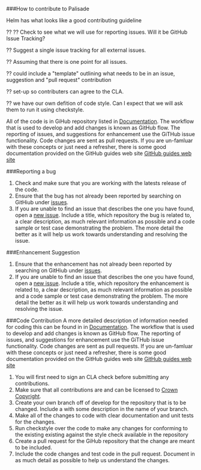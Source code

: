 
<!---
Copyright 2020 Crown Copyright

Licensed under the Apache License, Version 2.0 (the "License");
you may not use this file except in compliance with the License.
You may obtain a copy of the License at

  http://www.apache.org/licenses/LICENSE-2.0

Unless required by applicable law or agreed to in writing, software
distributed under the License is distributed on an "AS IS" BASIS,
WITHOUT WARRANTIES OR CONDITIONS OF ANY KIND, either express or implied.
See the License for the specific language governing permissions and
limitations under the License.
--->

###How to contribute to Palisade

Helm has what looks like a good contributing guideline


?? 
?? Check to see what we will use for reporting issues.  Will it be GitHub Issue Tracking?

?? Suggest a single issue tracking for all external issues.

?? Assuming that there is one point for all issues.

?? could include a "template" outlining what needs to be in an issue, suggestion and "pull request" contribution

?? set-up so contributers can agree to the CLA.

?? we have our own defition of code style.  Can I expect that we will ask them to run it using checkstyle.

All of the code is in GiHub repository listed in [Documentation](https://github.com/gchq/Palisade/blob/doc/developer-guide/developer_guide.md).  The workflow that is used to develop and add changes is known as GitHub flow.  The reporting of issues, and suggestions for enhancement use the GiTHub issue functionality.  Code changes are sent as pull requests.  If you are un-famluar with these concepts or just need a refresher, there is some good documentation provided on the GitHub guides web site  [GitHub guides web site](https://guides.github.com)

###Reporting a bug
1) Check and make sure that you are working with the latests release of the code.
2) Ensure that the bug has not already been reported by searching on GitHiub under [issues](https://github.com/gchq/Palisade/issues).
3) If you are unable to find an issue that describes the one you have found, open a [new issue](https://github.com/gchq/Palisade/issues/new).  Include a title, which repository the bug is related to, a clear description, as much relevant information as possible and a code sample or test case demonstrating the problem.  The more detail the better as it will help us work towards understanding and resolving the issue.


###Enhancement Suggestion
1) Ensure that the enhancement  has not already been reported by searching on GitHiub under [issues](https://github.com/gchq/Palisade/issues).
2) If you are unable to find an issue that describes the one you have found, open a [new issue](https://github.com/gchq/Palisade/issues/new).  Include a title, which repository the enhancement is related to, a clear description, as much relevant information as possible and a code sample or test case demonstrating the problem.  The more detail the better as it will help us work towards understanding and resolving the issue.


###Code Contribution
A more detailed description of information needed for coding this can be found in in [Documentation](https://github.com/gchq/Palisade/blob/doc/developer-guide/developer_guide.md).  The workflow that is used to develop and add changes is known as GitHub flow.  The reporting of issues, and suggestions for enhancement use the GiTHub issue functionality.  Code changes are sent as pull requests.  If you are un-famluar with these concepts or just need a refresher, there is some good documentation provided on the GitHub guides web site  [GitHub guides web site](https://guides.github.com)

1) You will first need to sign an CLA check before submitting any contributions.  
2) Make sure that all contributions are and can be licensed to [Crown Copyright](https://www.nationalarchives.gov.uk/information-management/re-using-public-sector-information/copyright-and-re-use/crown-copyright/).
3) Create your own branch off of develop for the repository that is to be changed.  Include a with some description in the name of your branch.
4) Make all of the changes to code with clear documentation and unit tests for the changes. 
5) Run checkstyle over the code to make any changes for conforming to the existing existing against the style check available in the repository
5) Create a pull request for the GiHub repository that the change are meant to be included. 
6) Include the code changes and test code in the pull request. Document in as much detail as possible to help us understand the changes. 

